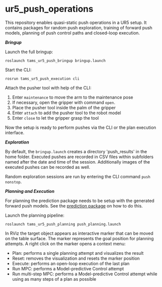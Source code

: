 # ur5_push_operations
This repository enables quasi-static push operations in a UR5 setup.
It contains packages for random push exploration, training of
forward push models, planning of push control paths and closed-loop
execution.

___Bringup___

Launch the full bringup:

```roslaunch tams_ur5_push_bringup bringup.launch```


Start the CLI:

```rosrun tams_ur5_push_execution cli```


Attach the pusher tool with help of the CLI:
  1. Enter ```maintenance``` to move the arm to the maintenance pose
  2. If necessary, open the gripper with command ```open```.
  3. Place the pusher tool inside the palm of the gripper
  4. Enter ```attach``` to add the pusher tool to the robot model
  5. Enter ```close``` to let the gripper grasp the tool
  
  
Now the setup is ready to perform pushes via the CLI or the plan execution interface.
  
___Exploration___
  
By default, the ```bringup.launch``` creates a directory 'push_results' in the home folder.
Executed pushes are recorded in CSV files within subfolders named after the date and time of the session.
Additionally images of the executed pushes can be recorded as well.
  
Random exploration sessions are run by entering the CLI command ```push nonstop```.


___Planning and Execution___

For planning the prediction package needs to be setup with the generated forward push models.
See the [prediction package](prediction) on how to do this.


Launch the planning pipeline:

```roslaunch tams_ur5_push_planning push_planning.launch```

In RViz the target object appears as interactive marker that can be moved on the table surface.
The marker represents the goal position for planning attempts.
A right click on the marker opens a context menu:
  - Plan: performs a single planning attempt and visualizes the result
  - Reset: removes the visualization and resets the marker position
  - Execute: performs an open-loop execution of the last plan
  - Run MPC: performs a Model-predictive Control attempt
  - Run multi-step MPC: performs a Model-predictive Control attempt while using as many steps of a plan as possible


  
